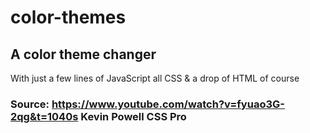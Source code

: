 # color-themes

## A color theme changer 
  
   With just a few lines of JavaScript all CSS & a drop of HTML of course
   
   
   
 ### Source: https://www.youtube.com/watch?v=fyuao3G-2qg&t=1040s Kevin Powell CSS Pro
 
      
